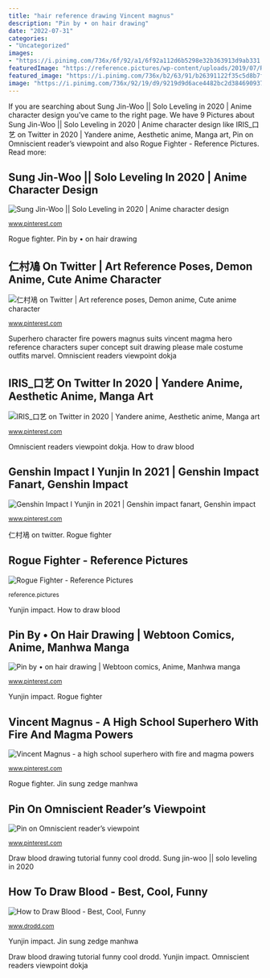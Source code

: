 ```yaml
---
title: "hair reference drawing Vincent magnus"
description: "Pin by • on hair drawing"
date: "2022-07-31"
categories:
- "Uncategorized"
images:
- "https://i.pinimg.com/736x/6f/92/a1/6f92a112d6b5298e32b363913d9ab331.jpg"
featuredImage: "https://reference.pictures/wp-content/uploads/2019/07/Reference-Pictures_Rogue-Fighter-9873-1.jpg"
featured_image: "https://i.pinimg.com/736x/b2/63/91/b26391122f35c5d8b7f42189726ebd6c.jpg"
image: "https://i.pinimg.com/736x/92/19/d9/9219d9d6ace4482bc2d3846909379633.jpg"
---
```


If you are searching about Sung Jin-Woo || Solo Leveling in 2020 | Anime character design you've came to the right page. We have 9 Pictures about Sung Jin-Woo || Solo Leveling in 2020 | Anime character design like IRIS_口艺 on Twitter in 2020 | Yandere anime, Aesthetic anime, Manga art, Pin on Omniscient reader’s viewpoint and also Rogue Fighter - Reference Pictures. Read more:

## Sung Jin-Woo || Solo Leveling In 2020 | Anime Character Design

![Sung Jin-Woo || Solo Leveling in 2020 | Anime character design](https://i.pinimg.com/736x/6f/92/a1/6f92a112d6b5298e32b363913d9ab331.jpg "Iris_口艺 on twitter in 2020")

<small>www.pinterest.com</small>

Rogue fighter. Pin by • on hair drawing

## 仁村鳰 On Twitter | Art Reference Poses, Demon Anime, Cute Anime Character

![仁村鳰 on Twitter | Art reference poses, Demon anime, Cute anime character](https://i.pinimg.com/736x/d3/81/be/d381be70031c42aed4bddca12b85c45a.jpg "Draw blood drawing tutorial funny cool drodd")

<small>www.pinterest.com</small>

Superhero character fire powers magnus suits vincent magma hero reference characters super concept suit drawing please male costume outfits marvel. Omniscient readers viewpoint dokja

## IRIS_口艺 On Twitter In 2020 | Yandere Anime, Aesthetic Anime, Manga Art

![IRIS_口艺 on Twitter in 2020 | Yandere anime, Aesthetic anime, Manga art](https://i.pinimg.com/736x/8e/f1/a7/8ef1a7f97b718feff33874da55c029ea.jpg "Vincent magnus")

<small>www.pinterest.com</small>

Omniscient readers viewpoint dokja. How to draw blood

## Genshin Impact I Yunjin In 2021 | Genshin Impact Fanart, Genshin Impact

![Genshin Impact I Yunjin in 2021 | Genshin impact fanart, Genshin impact](https://i.pinimg.com/736x/92/19/d9/9219d9d6ace4482bc2d3846909379633.jpg "Pin by • on hair drawing")

<small>www.pinterest.com</small>

仁村鳰 on twitter. Rogue fighter

## Rogue Fighter - Reference Pictures

![Rogue Fighter - Reference Pictures](https://reference.pictures/wp-content/uploads/2019/07/Reference-Pictures_Rogue-Fighter-9873-1.jpg "Draw blood drawing tutorial funny cool drodd")

<small>reference.pictures</small>

Yunjin impact. How to draw blood

## Pin By • On Hair Drawing | Webtoon Comics, Anime, Manhwa Manga

![Pin by • on hair drawing | Webtoon comics, Anime, Manhwa manga](https://i.pinimg.com/736x/69/0b/b7/690bb7d1f40155cfa5f524a036cd3092.jpg "Iris_口艺 on twitter in 2020")

<small>www.pinterest.com</small>

Yunjin impact. Rogue fighter

## Vincent Magnus - A High School Superhero With Fire And Magma Powers

![Vincent Magnus - a high school superhero with fire and magma powers](https://i.pinimg.com/736x/b2/63/91/b26391122f35c5d8b7f42189726ebd6c.jpg "Pin by • on hair drawing")

<small>www.pinterest.com</small>

Rogue fighter. Jin sung zedge manhwa

## Pin On Omniscient Reader’s Viewpoint

![Pin on Omniscient reader’s viewpoint](https://i.pinimg.com/736x/76/8d/9d/768d9ddaa6ccf782a247028f8ae8a46e.jpg "Iris_口艺 on twitter in 2020")

<small>www.pinterest.com</small>

Draw blood drawing tutorial funny cool drodd. Sung jin-woo || solo leveling in 2020

## How To Draw Blood - Best, Cool, Funny

![How to Draw Blood - Best, Cool, Funny](https://www.drodd.com/images14/how-to-draw-blood6.jpg "How to draw blood")

<small>www.drodd.com</small>

Yunjin impact. Jin sung zedge manhwa

Draw blood drawing tutorial funny cool drodd. Yunjin impact. Omniscient readers viewpoint dokja
